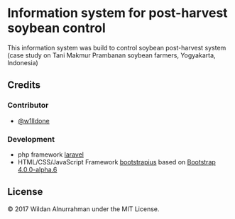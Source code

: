 # Information system for post-harvest soybean control
This information system was build to control soybean post-harvest system (case study on Tani Makmur Prambanan soybean farmers, Yogyakarta, Indonesia)

## Credits

### Contributor
+ [@w1lldone](https://github.com/w1lldone)

### Development
+ php framework [laravel](https://laravel.com/)
+ HTML/CSS/JavaScript Framework [bootstrapius](https://bootstrapious.com/admin-templates) based on [Bootstrap 4.0.0-alpha.6](https://v4-alpha.getbootstrap.com/)

## License

© 2017 Wildan AInurrahman under the MIT License.
